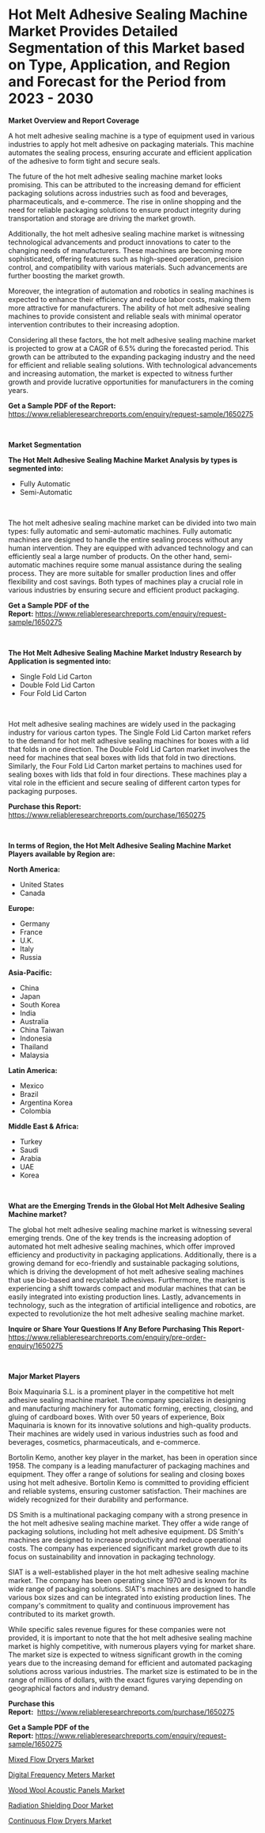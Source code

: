 <p><h1>Hot Melt Adhesive Sealing Machine Market Provides Detailed Segmentation of this Market based on Type, Application, and Region and Forecast for the Period from 2023 - 2030</h1></p><p><strong>Market Overview and Report Coverage</strong></p>
<p><p>A hot melt adhesive sealing machine is a type of equipment used in various industries to apply hot melt adhesive on packaging materials. This machine automates the sealing process, ensuring accurate and efficient application of the adhesive to form tight and secure seals.</p><p>The future of the hot melt adhesive sealing machine market looks promising. This can be attributed to the increasing demand for efficient packaging solutions across industries such as food and beverages, pharmaceuticals, and e-commerce. The rise in online shopping and the need for reliable packaging solutions to ensure product integrity during transportation and storage are driving the market growth.</p><p>Additionally, the hot melt adhesive sealing machine market is witnessing technological advancements and product innovations to cater to the changing needs of manufacturers. These machines are becoming more sophisticated, offering features such as high-speed operation, precision control, and compatibility with various materials. Such advancements are further boosting the market growth.</p><p>Moreover, the integration of automation and robotics in sealing machines is expected to enhance their efficiency and reduce labor costs, making them more attractive for manufacturers. The ability of hot melt adhesive sealing machines to provide consistent and reliable seals with minimal operator intervention contributes to their increasing adoption.</p><p>Considering all these factors, the hot melt adhesive sealing machine market is projected to grow at a CAGR of 6.5% during the forecasted period. This growth can be attributed to the expanding packaging industry and the need for efficient and reliable sealing solutions. With technological advancements and increasing automation, the market is expected to witness further growth and provide lucrative opportunities for manufacturers in the coming years.</p></p>
<p><strong>Get a Sample PDF of the Report:</strong> <a href="https://www.reliableresearchreports.com/enquiry/request-sample/1650275">https://www.reliableresearchreports.com/enquiry/request-sample/1650275</a></p>
<p>&nbsp;</p>
<p><strong>Market Segmentation</strong></p>
<p><strong>The Hot Melt Adhesive Sealing Machine Market Analysis by types is segmented into:</strong></p>
<p><ul><li>Fully Automatic</li><li>Semi-Automatic</li></ul></p>
<p>&nbsp;</p>
<p><p>The hot melt adhesive sealing machine market can be divided into two main types: fully automatic and semi-automatic machines. Fully automatic machines are designed to handle the entire sealing process without any human intervention. They are equipped with advanced technology and can efficiently seal a large number of products. On the other hand, semi-automatic machines require some manual assistance during the sealing process. They are more suitable for smaller production lines and offer flexibility and cost savings. Both types of machines play a crucial role in various industries by ensuring secure and efficient product packaging.</p></p>
<p><strong>Get a Sample PDF of the Report:</strong>&nbsp;<a href="https://www.reliableresearchreports.com/enquiry/request-sample/1650275">https://www.reliableresearchreports.com/enquiry/request-sample/1650275</a></p>
<p>&nbsp;</p>
<p><strong>The Hot Melt Adhesive Sealing Machine Market Industry Research by Application is segmented into:</strong></p>
<p><ul><li>Single Fold Lid Carton</li><li>Double Fold Lid Carton</li><li>Four Fold Lid Carton</li></ul></p>
<p>&nbsp;</p>
<p><p>Hot melt adhesive sealing machines are widely used in the packaging industry for various carton types. The Single Fold Lid Carton market refers to the demand for hot melt adhesive sealing machines for boxes with a lid that folds in one direction. The Double Fold Lid Carton market involves the need for machines that seal boxes with lids that fold in two directions. Similarly, the Four Fold Lid Carton market pertains to machines used for sealing boxes with lids that fold in four directions. These machines play a vital role in the efficient and secure sealing of different carton types for packaging purposes.</p></p>
<p><strong>Purchase this Report:</strong>&nbsp; <a href="https://www.reliableresearchreports.com/purchase/1650275">https://www.reliableresearchreports.com/purchase/1650275</a></p>
<p>&nbsp;</p>
<p><strong>In terms of Region, the Hot Melt Adhesive Sealing Machine Market Players available by Region are:</strong></p>
<p>
    <p> <strong> North America: </strong>
        <ul>
            <li>United States</li>
            <li>Canada</li>
        </ul>
        </p> 
    <p> <strong> Europe: </strong>
        <ul>
            <li>Germany</li>
            <li>France</li>
            <li>U.K.</li>
            <li>Italy</li>
            <li>Russia</li>
        </ul>
        </p> 
    <p> <strong> Asia-Pacific: </strong>
        <ul>
            <li>China</li>
            <li>Japan</li>
            <li>South Korea</li>
            <li>India</li>
            <li>Australia</li>
            <li>China Taiwan</li>
            <li>Indonesia</li>
            <li>Thailand</li>
            <li>Malaysia</li>
        </ul>
        </p> 
    <p> <strong> Latin America: </strong>
        <ul>
            <li>Mexico</li>
            <li>Brazil</li>
            <li>Argentina Korea</li>
            <li>Colombia</li>
        </ul>
        </p> 
    <p> <strong> Middle East & Africa: </strong>
        <ul>
            <li>Turkey</li>
            <li>Saudi</li>
            <li>Arabia</li>
            <li>UAE</li>
            <li>Korea</li>
        </ul>
    </p>
    </p>
<p>&nbsp;</p>
<p><strong>What are the Emerging Trends in the Global Hot Melt Adhesive Sealing Machine market?</strong></p>
<p><p>The global hot melt adhesive sealing machine market is witnessing several emerging trends. One of the key trends is the increasing adoption of automated hot melt adhesive sealing machines, which offer improved efficiency and productivity in packaging applications. Additionally, there is a growing demand for eco-friendly and sustainable packaging solutions, which is driving the development of hot melt adhesive sealing machines that use bio-based and recyclable adhesives. Furthermore, the market is experiencing a shift towards compact and modular machines that can be easily integrated into existing production lines. Lastly, advancements in technology, such as the integration of artificial intelligence and robotics, are expected to revolutionize the hot melt adhesive sealing machine market.</p></p>
<p><strong>Inquire or Share Your Questions If Any Before Purchasing This Report</strong>- <a href="https://www.reliableresearchreports.com/enquiry/pre-order-enquiry/1650275">https://www.reliableresearchreports.com/enquiry/pre-order-enquiry/1650275</a></p>
<p>&nbsp;</p>
<p><strong>Major Market Players</strong></p>
<p><p>Boix Maquinaria S.L. is a prominent player in the competitive hot melt adhesive sealing machine market. The company specializes in designing and manufacturing machinery for automatic forming, erecting, closing, and gluing of cardboard boxes. With over 50 years of experience, Boix Maquinaria is known for its innovative solutions and high-quality products. Their machines are widely used in various industries such as food and beverages, cosmetics, pharmaceuticals, and e-commerce.</p><p>Bortolin Kemo, another key player in the market, has been in operation since 1958. The company is a leading manufacturer of packaging machines and equipment. They offer a range of solutions for sealing and closing boxes using hot melt adhesive. Bortolin Kemo is committed to providing efficient and reliable systems, ensuring customer satisfaction. Their machines are widely recognized for their durability and performance.</p><p>DS Smith is a multinational packaging company with a strong presence in the hot melt adhesive sealing machine market. They offer a wide range of packaging solutions, including hot melt adhesive equipment. DS Smith's machines are designed to increase productivity and reduce operational costs. The company has experienced significant market growth due to its focus on sustainability and innovation in packaging technology.</p><p>SIAT is a well-established player in the hot melt adhesive sealing machine market. The company has been operating since 1970 and is known for its wide range of packaging solutions. SIAT's machines are designed to handle various box sizes and can be integrated into existing production lines. The company's commitment to quality and continuous improvement has contributed to its market growth.</p><p>While specific sales revenue figures for these companies were not provided, it is important to note that the hot melt adhesive sealing machine market is highly competitive, with numerous players vying for market share. The market size is expected to witness significant growth in the coming years due to the increasing demand for efficient and automated packaging solutions across various industries. The market size is estimated to be in the range of millions of dollars, with the exact figures varying depending on geographical factors and industry demand.</p></p>
<p><strong>Purchase this Report:</strong>&nbsp;&nbsp;<a href="https://www.reliableresearchreports.com/purchase/1650275">https://www.reliableresearchreports.com/purchase/1650275</a></p>
<p></p>
<p><strong>Get a Sample PDF of the Report:</strong>&nbsp;<a href="https://www.reliableresearchreports.com/enquiry/request-sample/1650275">https://www.reliableresearchreports.com/enquiry/request-sample/1650275</a></p>
<p><p><a href="https://www.linkedin.com/pulse/mixed-flow-dryers-market-size-growth-forecast-from-2023-xbare/">Mixed Flow Dryers Market</a></p><p><a href="https://www.linkedin.com/pulse/digital-frequency-meters-market-challenges-opportunities-growth-gfv1f/">Digital Frequency Meters Market</a></p><p><a href="https://medium.com/@allelee654/wood-wool-acoustic-panels-market-size-growth-forecast-2023-2030-abf5eb877c1d">Wood Wool Acoustic Panels Market</a></p><p><a href="https://medium.com/@kartik.reportprime/radiation-shielding-door-market-size-growth-forecast-2023-2030-84e1463df8dc">Radiation Shielding Door Market</a></p><p><a href="https://www.linkedin.com/pulse/decoding-continuous-flow-dryers-market-deep-dive-latest-z69ce/">Continuous Flow Dryers Market</a></p></p>